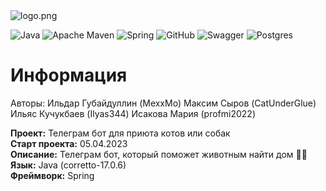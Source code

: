 
<image src="https://cs11.pikabu.ru/post_img/big/2020/07/30/6/1596102657183361808.png" alt="logo.png">
  
![Java](https://img.shields.io/badge/java-%23ED8B00.svg?style=for-the-badge&logo=java&logoColor=white)
![Apache Maven](https://img.shields.io/badge/Apache%20Maven-C71A36?style=for-the-badge&logo=Apache%20Maven&logoColor=white)
![Spring](https://img.shields.io/badge/spring-%236DB33F.svg?style=for-the-badge&logo=spring&logoColor=white)
![GitHub](https://img.shields.io/badge/github-%23121011.svg?style=for-the-badge&logo=github&logoColor=white)
![Swagger](https://img.shields.io/badge/-Swagger-%23Clojure?style=for-the-badge&logo=swagger&logoColor=white)
![Postgres](https://img.shields.io/badge/postgres-%23316192.svg?style=for-the-badge&logo=postgresql&logoColor=white)
  
# Информация
Авторы:
Ильдар Губайдуллин (MexxMo)
Максим Сыров (CatUnderGlue)
Ильяс Кучукбаев (Ilyas344)
Исакова Мария (profmi2022)

**Проект:** Телеграм бот для приюта котов или собак<br>
**Старт проекта:** 05.04.2023<br>
**Описание:** Телеграм бот, который поможет животным найти дом 🐶🐱 <br>
**Язык:** Java (corretto-17.0.6)<br>
**Фреймворк:** Spring<br>
